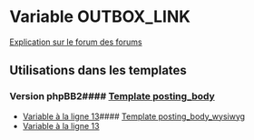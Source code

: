 # Variable OUTBOX_LINK
[Explication sur le forum des forums](http://forum.forumactif.com/t294113-listing-des-variables#OUTBOX_LINK)
## Utilisations dans les templates
### Version phpBB2#### [Template posting_body](subsilver/posting_body.md)
* [Variable à la ligne 13](../subsilver/posting_body.tpl#L13)#### [Template posting_body_wysiwyg](subsilver/posting_body_wysiwyg.md)
* [Variable à la ligne 13](../subsilver/posting_body_wysiwyg.tpl#L13)
